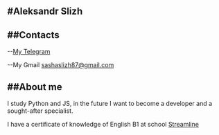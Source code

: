 #Aleksandr Slizh
---
##Contacts
---
--[My Telegram](https://t.me/AlexandrSlizh)

--My Gmail [sashaslizh87@gmail.com](sashaslizh87@gmail.com)

##About me
---
I study Python and JS, in the future I want to become a developer and a sought-after specialist.

I have a certificate of knowledge of English B1 at school [Streamline](https://str.by/)

